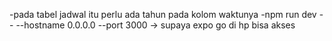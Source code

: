 -pada tabel jadwal itu perlu ada tahun pada kolom waktunya
-npm run dev -- --hostname 0.0.0.0 --port 3000 -> supaya expo go di hp bisa akses